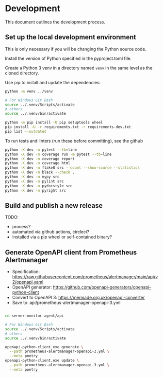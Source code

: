 # Development

This document outlines the development process.


## Set up the local development environment


This is only necessary if you will be changing the Python source code.

Install the version of Python specified in the pyproject.toml file.

Create a Python 3 venv in a directory named `venv` in the same level as the cloned directory.

Use pip to install and update the dependencies:

```bash
python -m venv ../venv

# For Windows Git Bash
source ../.venv/Scripts/activate
# others
source ../.venv/bin/activate

python -m pip install -U pip setuptools wheel
pip install -U -r requirements.txt -r requirements-dev.txt
pip list --outdated
```


To run tests and linters (run these before committing), see the github 

```bash
python -X dev -m pytest --tb=line
python -X dev -m coverage run -m pytest --tb=line
python -X dev -m coverage report
python -X dev -m coverage html
python -X dev -m flake8 src --count --show-source --statistics
python -X dev -m black --check .
python -X dev -m mypy src
python -X dev -m pylint src
python -X dev -m pydocstyle src
python -X dev -m pyright src
```

## Build and publish a new release

TODO:
- process?
- automated via github actions, circleci?
- Installed via a pip wheel or self-contained binary?


## Generate OpenAPI client from Prometheus Alertmanager

- Specification: https://raw.githubusercontent.com/prometheus/alertmanager/main/api/v2/openapi.yaml
- OpenAPI generator: https://github.com/openapi-generators/openapi-python-client
- Convert to OpenAPI 3: https://mermade.org.uk/openapi-converter
- Save to: api/prometheus-alertmanager-openapi-3.yml


```bash

cd server-monitor-agent/api

# For Windows Git Bash
source ../.venv/Scripts/activate
# others
source ../.venv/bin/activate

openapi-python-client.exe generate \
  --path prometheus-alertmanager-openapi-3.yml \
  --meta poetry
openapi-python-client.exe update \
  --path prometheus-alertmanager-openapi-3.yml \
  --meta poetry
```

